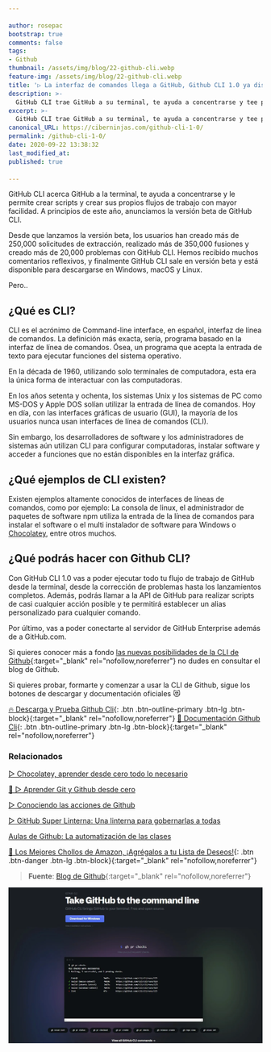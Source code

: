 ```yaml
---

author: rosepac
bootstrap: true
comments: false
tags:
- Github
thumbnail: /assets/img/blog/22-github-cli.webp
feature-img: /assets/img/blog/22-github-cli.webp
title: '▷ La interfaz de comandos llega a GitHub, Github CLI 1.0 ya disponible'
description: >-
  GitHub CLI trae GitHub a su terminal, te ayuda a concentrarse y tee permite crear scripts y crear tus propios flujos de trabajo con mayor facilidad.
excerpt: >-
  GitHub CLI trae GitHub a su terminal, te ayuda a concentrarse y tee permite crear scripts y crear tus propios flujos de trabajo con mayor facilidad.
canonical_URL: https://ciberninjas.com/github-cli-1-0/
permalink: /github-cli-1-0/
date: 2020-09-22 13:38:32
last_modified_at: 
published: true

---
```


GitHub CLI acerca GitHub a la terminal, te ayuda a concentrarse y le permite crear scripts y crear sus propios flujos de trabajo con mayor facilidad. A principios de este año, anunciamos la versión beta de GitHub CLI.

Desde que lanzamos la versión beta, los usuarios han creado más de 250,000 solicitudes de extracción, realizado más de 350,000 fusiones y creado más de 20,000 problemas con GitHub CLI. Hemos recibido muchos comentarios reflexivos, y finalmente GitHub CLI sale en versión beta y está disponible para descargarse en Windows, macOS y Linux.

Pero..

## **¿Qué es CLI?**

CLI es el acrónimo de Command-line interface, en español, interfaz de línea de comandos. La definición más exacta, sería, programa basado en la interfaz de línea de comandos. Ósea, un programa que acepta la entrada de texto para ejecutar funciones del sistema operativo.

En la década de 1960, utilizando solo terminales de computadora, esta era la única forma de interactuar con las computadoras.

En los años setenta y ochenta, los sistemas Unix y los sistemas de PC como MS-DOS y Apple DOS solían utilizar la entrada de línea de comandos. Hoy en día, con las interfaces gráficas de usuario (GUI), la mayoría de los usuarios nunca usan interfaces de línea de comandos (CLI).

Sin embargo, los desarrolladores de software y los administradores de sistemas aún utilizan CLI para configurar computadoras, instalar software y acceder a funciones que no están disponibles en la interfaz gráfica.

## **¿Qué ejemplos de CLI existen?**

Existen ejemplos altamente conocidos de interfaces de líneas de comandos, como por ejemplo: La consola de linux, el administrador de paquetes de software npm utiliza la entrada de la línea de comandos para instalar el software o el multi instalador de software para Windows o [Chocolatey](https://ciberninjas.com/chocolatey/), entre otros muchos.

## **¿Qué podrás hacer con Github CLI?**

Con GitHub CLI 1.0 vas a poder ejecutar todo tu flujo de trabajo de GitHub desde la terminal, desde la corrección de problemas hasta los lanzamientos completos. Además, podrás llamar a la API de GitHub para realizar scripts de casi cualquier acción posible y te permitirá establecer un alias personalizado para cualquier comando.

Por último, vas a poder conectarte al servidor de GitHub Enterprise además de a GitHub.com.

Si quieres conocer más a fondo [las nuevas posibilidades de la CLI de Github](https://github.blog/2020-09-17-github-cli-1-0-is-now-available/){:target="_blank" rel="nofollow,noreferrer"} no dudes en consultar el blog de Github.

Si quieres probar, formarte y comenzar a usar la CLI de Github, sigue los botones de descargar y documentación oficiales 😻

[🔥 Descarga y Prueba Github Cli](https://cli.github.com/ "Prueba y descargar Github Cli"){: .btn .btn-outline-primary .btn-lg .btn-block}{:target="_blank" rel="nofollow,noreferrer"}
[📘 Documentación Github Cli](https://cli.github.com/manual/ "Documentación oficial de Github ClI"){: .btn .btn-outline-primary .btn-lg .btn-block}{:target="_blank" rel="nofollow,noreferrer"}


### **Relacionados** <!-- omit in toc -->

[▷ Chocolatey, aprender desde cero todo lo necesario](https://ciberninjas.com/chocolatey/)

[🥇 ▷ Aprender Git y Github desde cero](https://ciberninjas.com/github-git-recursos/)

[▷ Conociendo las acciones de Github](https://ciberninjas.com/acciones-github/)

[▷ GitHub Super Linterna: Una linterna para gobernarlas a todas](https://ciberninjas.com/github-super-linter/)

[Aulas de Github: La automatización de las clases](https://ciberninjas.com/github-classroom/)

[🛒 Los Mejores Chollos de Amazon, ¡Agrégalos a tu Lista de Deseos!](https://www.amazon.es/shop/cibercursos "Los Mejores Chollos de Amazon, Ofertas Flash, Black Monday y Amazon Prime Day"){: .btn .btn-danger .btn-lg .btn-block}{:target="_blank" rel="nofollow,noreferrer"}

> **Fuente**: [Blog de Github](https://github.blog/2020-09-17-github-cli-1-0-is-now-available/ "blog de Github"){:target="_blank" rel="nofollow,noreferrer"}

![La interfaz de comandos llega a GitHub, Github CLI 1.0 ya disponible](/assets/img/blog/22-github-cli.webp "La interfaz de comandos llega a GitHub, Github CLI 1.0 ya disponible")
